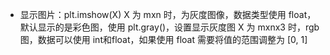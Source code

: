 

- 显示图片：plt.imshow(X)
X 为 mxn 时，为灰度图像，数据类型使用 float，默认显示的是彩色图，使用 plt.gray()，设置显示灰度图
X 为 mxnx3 时，rgb图，数据可以使用 int和float，如果使用 float 需要将值的范围调整为 [0, 1]
